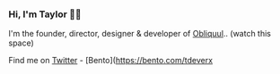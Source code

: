 ### Hi, I'm Taylor 👋🏻

I'm the founder, director, designer & developer of [Obliquul](https://obliquul.com/).. (watch this space)

Find me on [Twitter](https://twitter.com/tdeverx) - [Bento](https://bento.com/tdeverx
